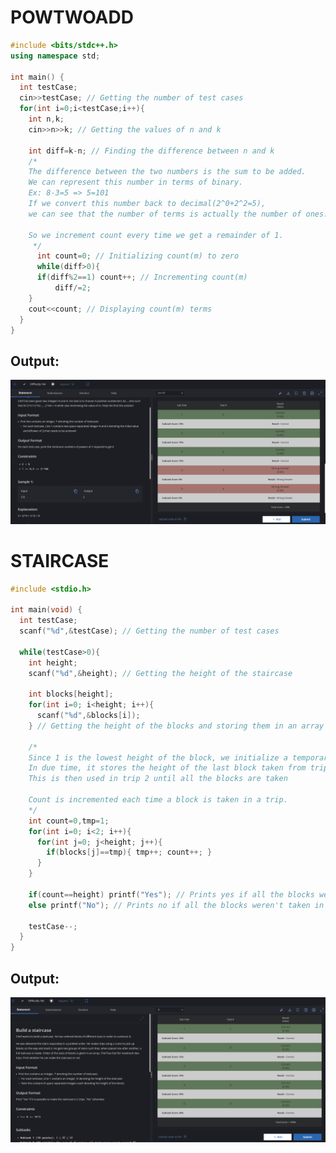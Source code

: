 # POWTWOADD
```cpp
#include <bits/stdc++.h>
using namespace std;

int main() {
  int testCase;
  cin>>testCase; // Getting the number of test cases
  for(int i=0;i<testCase;i++){ 
    int n,k; 
    cin>>n>>k; // Getting the values of n and k
  
    int diff=k-n; // Finding the difference between n and k
    /*
    The difference between the two numbers is the sum to be added.
    We can represent this number in terms of binary.
    Ex: 8-3=5 => 5=101
    If we convert this number back to decimal(2^0+2^2=5),
    we can see that the number of terms is actually the number of ones.
    
    So we increment count every time we get a remainder of 1.
     */
	  int count=0; // Initializing count(m) to zero
	  while(diff>0){
      if(diff%2==1) count++; // Incrementing count(m)
		  diff/=2;
    }
    cout<<count; // Displaying count(m) terms
  }
}
```  


## Output:
<p align="center" width="100%">
    <img src="https://github.com/JothishKamal/codechef/blob/main/screenshots/OP_POWTWOADD.png?raw=true">
</p>  
  
    
# STAIRCASE
```c
#include <stdio.h>

int main(void) {
  int testCase; 
  scanf("%d",&testCase); // Getting the number of test cases

  while(testCase>0){
    int height; 
    scanf("%d",&height); // Getting the height of the staircase
    
    int blocks[height];
    for(int i=0; i<height; i++){
      scanf("%d",&blocks[i]); 
    } // Getting the height of the blocks and storing them in an array
    
    /*
    Since 1 is the lowest height of the block, we initialize a temporary variable and set it to 1. 
    In due time, it stores the height of the last block taken from trip 1. 
    This is then used in trip 2 until all the blocks are taken

    Count is incremented each time a block is taken in a trip.
    */
    int count=0,tmp=1;
    for(int i=0; i<2; i++){
      for(int j=0; j<height; j++){
        if(blocks[j]==tmp){ tmp++; count++; }
      }
    }
    
    if(count==height) printf("Yes"); // Prints yes if all the blocks were taken in both the trips.
    else printf("No"); // Prints no if all the blocks weren't taken in both the trips.
    
    testCase--;
  }
}
```  


## Output:
<p align="center" width="100%">
    <img src="https://github.com/JothishKamal/codechef/blob/main/screenshots/OP_STAIRCASE.png?raw=true">
</p>